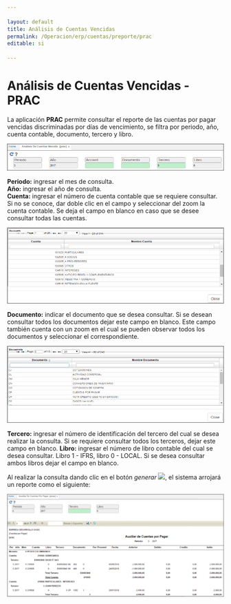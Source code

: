 ```yaml
---

layout: default
title: Análisis de Cuentas Vencidas
permalink: /Operacion/erp/cuentas/preporte/prac
editable: si

---
```




# Análisis de Cuentas Vencidas - PRAC



La aplicación **PRAC** permite consultar el reporte de las cuentas por pagar vencidas discriminadas por días de vencimiento, se filtra por periodo, año, cuenta contable, documento, tercero y libro.  


![](PRAC1.png)

**Periodo:** ingresar el mes de consulta.  
**Año:** ingresar el año de consulta.  
**Cuenta:** ingresar el número de cuenta contable que se requiere consultar. Si no se conoce, dar doble clic en el campo y seleccionar del zoom la cuenta contable. Se deja el campo en blanco en caso que se desee consultar todas las cuentas.  



![](zoomcuenta.png)



**Documento:** indicar el documento que se desea consultar. Si se desean consultar todos los documentos dejar este campo en blanco. Este campo también cuenta con un zoom en el cual se pueden observar todos los documentos y seleccionar el correspondiente.  



![](zoomdc.png)



**Tercero:** ingresar el número de identificación del tercero del cual se desea realizar la consulta. Si se requiere consultar todos los terceros, dejar este campo en blanco.
**Libro:** ingresar el número de libro contable del cual se desea consultar. Libro 1 - IFRS, libro 0 - LOCAL. Si se desea consultar ambos libros dejar el campo en blanco.  



Al realizar la consulta dando clic en el botón _generar_ ![](actualizar.png), el sistema arrojará un reporte como el siguiente:





![](PRAU2.png)








